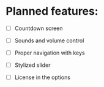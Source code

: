 # Planned features:

-   [ ] Countdown screen

-   [ ] Sounds and volume control

-   [ ] Proper navigation with keys

-   [ ] Stylized slider

-   [ ] License in the options

